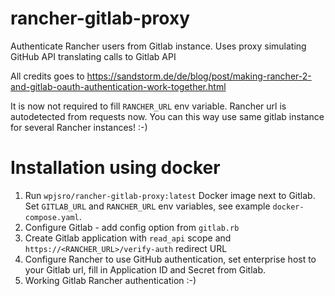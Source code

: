 # rancher-gitlab-proxy
Authenticate Rancher users from Gitlab instance. Uses proxy simulating GitHub API translating calls to Gitlab API

All credits goes to https://sandstorm.de/de/blog/post/making-rancher-2-and-gitlab-oauth-authentication-work-together.html

It is now not required to fill `RANCHER_URL` env variable. Rancher url is autodetected from requests now. You can this way use same gitlab instance for several Rancher instances! :-)

# Installation using docker

1. Run `wpjsro/rancher-gitlab-proxy:latest` Docker image next to Gitlab. Set `GITLAB_URL` and `RANCHER_URL` env variables, see example `docker-compose.yaml`. 
1. Configure Gitlab - add config option from `gitlab.rb`
1. Create Gitlab application with `read_api` scope and `https://<RANCHER_URL>/verify-auth` redirect URL
1. Configure Rancher to use GitHub authentication, set enterprise host to your Gitlab url, fill in Application ID and Secret from Gitlab.
1. Working Gitlab Rancher authentication :-)

